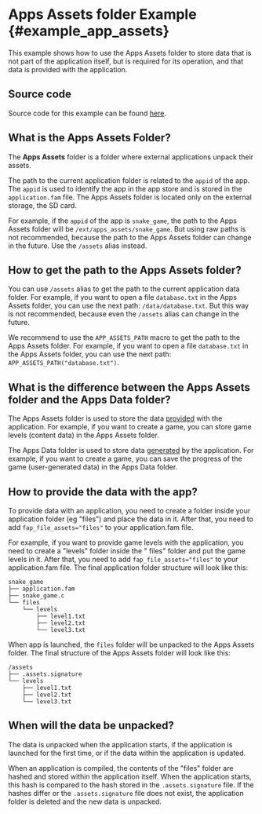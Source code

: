 # Apps Assets folder Example {#example_app_assets}

This example shows how to use the Apps Assets folder to store data that is not part of the application itself, but is
required for its operation, and that data is provided with the application.

## Source code

Source code for this example can be
found [here](https://github.com/flipperdevices/flipperzero-firmware/tree/dev/applications/examples/example_apps_assets).

## What is the Apps Assets Folder?

The **Apps Assets** folder is a folder where external applications unpack their assets.

The path to the current application folder is related to the `appid` of the app. The `appid` is used to identify the app
in the app store and is stored in the `application.fam` file.
The Apps Assets folder is located only on the external storage, the SD card.

For example, if the `appid` of the app is `snake_game`, the path to the Apps Assets folder will be
`/ext/apps_assets/snake_game`. But using raw paths is not recommended, because the path to the Apps Assets folder can
change in the future. Use the `/assets` alias instead.

## How to get the path to the Apps Assets folder?

You can use `/assets` alias to get the path to the current application data folder. For example, if you want to open a
file `database.txt` in the Apps Assets folder, you can use the next path: `/data/database.txt`. But this way is not
recommended, because even the `/assets` alias can change in the future.

We recommend to use the `APP_ASSETS_PATH` macro to get the path to the Apps Assets folder. For example, if you want to
open a file `database.txt` in the Apps Assets folder, you can use the next path: `APP_ASSETS_PATH("database.txt")`.

## What is the difference between the Apps Assets folder and the Apps Data folder?

The Apps Assets folder is used to store the data <u>provided</u> with the application. For example, if you want to
create a game, you can store game levels (content data) in the Apps Assets folder.

The Apps Data folder is used to store data <u>generated</u> by the application. For example, if you want to create a
game, you can save the progress of the game (user-generated data) in the Apps Data folder.

## How to provide the data with the app?

To provide data with an application, you need to create a folder inside your application folder (eg "files") and place
the data in it. After that, you need to add `fap_file_assets="files"` to your application.fam file.

For example, if you want to provide game levels with the application, you need to create a "levels" folder inside the "
files" folder and put the game levels in it. After that, you need to add `fap_file_assets="files"` to your
application.fam file. The final application folder structure will look like this:

```
snake_game
├── application.fam
├── snake_game.c
└── files
    └── levels
        ├── level1.txt
        ├── level2.txt
        └── level3.txt
```

When app is launched, the `files` folder will be unpacked to the Apps Assets folder. The final structure of the Apps
Assets folder will look like this:

```
/assets
├── .assets.signature
└── levels
    ├── level1.txt
    ├── level2.txt
    └── level3.txt
```

## When will the data be unpacked?

The data is unpacked when the application starts, if the application is launched for the first time, or if the data
within the application is updated.

When an application is compiled, the contents of the "files" folder are hashed and stored within the application itself.
When the application starts, this hash is compared to the hash stored in the `.assets.signature` file. If the hashes
differ or the `.assets.signature` file does not exist, the application folder is deleted and the new data is unpacked.
